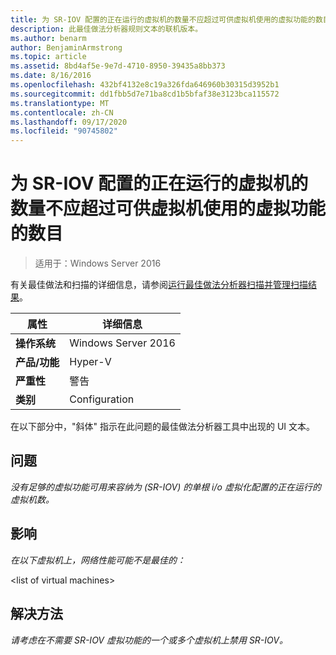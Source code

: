 ```yaml
---
title: 为 SR-IOV 配置的正在运行的虚拟机的数量不应超过可供虚拟机使用的虚拟功能的数目
description: 此最佳做法分析器规则文本的联机版本。
ms.author: benarm
author: BenjaminArmstrong
ms.topic: article
ms.assetid: 8bd4af5e-9e7d-4710-8950-39435a8bb373
ms.date: 8/16/2016
ms.openlocfilehash: 432bf4132e8c19a326fda646960b30315d3952b1
ms.sourcegitcommit: dd1fbb5d7e71ba8cd1b5bfaf38e3123bca115572
ms.translationtype: MT
ms.contentlocale: zh-CN
ms.lasthandoff: 09/17/2020
ms.locfileid: "90745802"
---
```

# <a name="the-number-of-running-virtual-machines-configured-for-sr-iov-should-not-exceed-the-number-of-virtual-functions-available-to-the-virtual-machines"></a>为 SR-IOV 配置的正在运行的虚拟机的数量不应超过可供虚拟机使用的虚拟功能的数目

>适用于：Windows Server 2016

有关最佳做法和扫描的详细信息，请参阅[运行最佳做法分析器扫描并管理扫描结果](https://go.microsoft.com/fwlink/p/?LinkID=223177)。

|属性|详细信息|
|-|-|
|**操作系统**|Windows Server 2016|
|**产品/功能**|Hyper-V|
|**严重性**|警告|
|**类别**|Configuration|

在以下部分中，"斜体" 指示在此问题的最佳做法分析器工具中出现的 UI 文本。

## <a name="issue"></a>问题
*没有足够的虚拟功能可用来容纳为 (SR-IOV) 的单根 i/o 虚拟化配置的正在运行的虚拟机数。*

## <a name="impact"></a>影响
*在以下虚拟机上，网络性能可能不是最佳的：*

\<list of virtual machines>

## <a name="resolution"></a>解决方法
*请考虑在不需要 SR-IOV 虚拟功能的一个或多个虚拟机上禁用 SR-IOV。*



